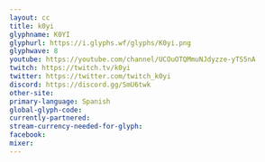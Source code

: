 ```yaml
---
layout: cc
title: k0yi
glyphname: K0YI
glyphurl: https://i.glyphs.wf/glyphs/K0yi.png
glyphwave: 8
youtube: https://youtube.com/channel/UCOuOTQMmuNJdyzze-yTS5nA
twitch: https://twitch.tv/k0yi
twitter: https://twitter.com/twitch_k0yi
discord: https://discord.gg/SmU6twk
other-site: 
primary-language: Spanish
global-glyph-code: 
currently-partnered: 
stream-currency-needed-for-glyph: 
facebook: 
mixer: 
---
```


